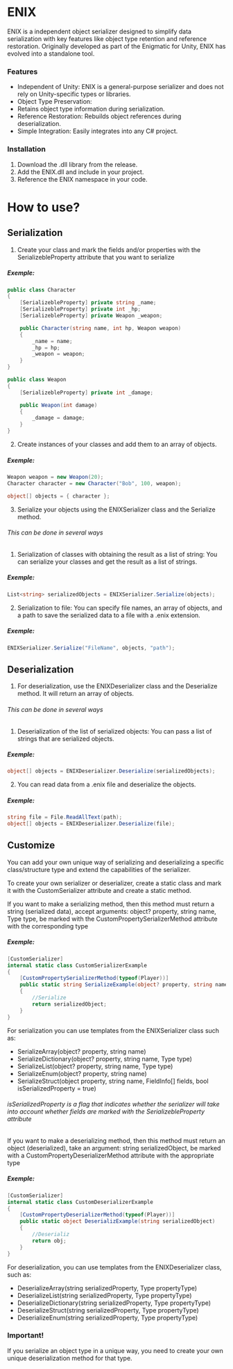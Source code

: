 # ENIX
ENIX is a independent object serializer designed to simplify data serialization with key features like object type retention and reference restoration. Originally developed as part of the Enigmatic for Unity, ENIX has evolved into a standalone tool.

### Features
- Independent of Unity: ENIX is a general-purpose serializer and does not rely on Unity-specific types or libraries.
- Object Type Preservation:
- Retains object type information during serialization.
- Reference Restoration: Rebuilds object references during deserialization.
- Simple Integration: Easily integrates into any C# project.

### Installation
1. Download the .dll library from the release.
2. Add the ENIX.dll and include in your project.
3. Reference the ENIX namespace in your code.

# How to use?
## Serialization
1. Create your class and mark the fields and/or properties with the SerializebleProperty attribute that you want to serialize
##### Exemple:
```csharp
public class Character
{
    [SerializebleProperty] private string _name;
    [SerializebleProperty] private int _hp;
    [SerializebleProperty] private Weapon _weapon;

    public Character(string name, int hp, Weapon weapon)
    {
        _name = name;
        _hp = hp;
        _weapon = weapon;
    }
}

public class Weapon
{
    [SerializebleProperty] private int _damage;

    public Weapon(int damage)
    {
        _damage = damage;
    }
}
```
2. Create instances of your classes and add them to an array of objects.
##### Exemple:
```csharp
Weapon weapon = new Weapon(20);
Character character = new Character("Bob", 100, weapon);

object[] objects = { character };
```
3. Serialize your objects using the ENIXSerializer class and the Serialize method. 
###### This can be done in several ways
1. Serialization of classes with obtaining the result as a list of string: You can serialize your classes and get the result as a list of strings.
##### Exemple:
```csharp
List<string> serializedObjects = ENIXSerializer.Serialize(objects);
```
2. Serialization to file: You can specify file names, an array of objects, and a path to save the serialized data to a file with a .enix extension.
##### Exemple:
```csharp
ENIXSerializer.Serialize("FileName", objects, "path");
```
## Deserialization
1. For deserialization, use the ENIXDeserializer class and the Deserialize method. It will return an array of objects.
###### This can be done in several ways
1. Deserialization of the list of serialized objects: You can pass a list of strings that are serialized objects.
##### Exemple:
```csharp
object[] objects = ENIXDeserializer.Deserialize(serializedObjects);
```
2. You can read data from a .enix file and deserialize the objects.
##### Exemple:
```csharp
string file = File.ReadAllText(path);
object[] objects = ENIXDeserializer.Deserialize(file);
```
## Customize
You can add your own unique way of serializing and deserializing a specific class/structure type and extend the capabilities of the serializer.

To create your own serializer or deserializer, create a static class and mark it with the CustomSerializer attribute and create a static method. 

If you want to make a serializing method, then this method must return a string (serialized data), accept arguments: object? property, string name, Type type, be marked with the CustomPropertySerializerMethod attribute with the corresponding type
##### Exemple:
```csharp
[CustomSerializer]
internal static class CustomSerializerExample
{
    [CustomPropertySerializerMethod(typeof(Player))]
    public static string SerializeExample(object? property, string name, Type type) 
    {
        //Serialize
        return serializedObject;
    }
}
```
For serialization you can use templates from the ENIXSerializer class such as:
- SerializeArray(object? property, string name)
- SerializeDictionary(object? property, string name, Type type)
- SerializeList(object? property, string name, Type type)
- SerializeEnum(object? property, string name)
- SerializeStruct(object property, string name, FieldInfo[] fields, bool isSerializedProperty = true)
###### isSerializedProperty is a flag that indicates whether the serializer will take into account whether fields are marked with the SerializebleProperty attribute

If you want to make a deserializing method, then this method must return an object (deserialized), take an argument: string serializedObject, be marked with a CustomPropertyDeserializerMethod attribute with the appropriate type
##### Exemple:
```csharp
[CustomSerializer]
internal static class CustomDeserializerExample
{
    [CustomPropertyDeserializerMethod(typeof(Player))]
    public static object DeserializExample(string serializedObject)
    {
        //Deserializ
        return obj;
    }
}
```

For deserialization, you can use templates from the ENIXDeserializer class, such as:
- DeserializeArray(string serializedProperty, Type propertyType)
- DeserializeList(string serializedProperty, Type propertyType)
- DeserializeDictionary(string serializedProperty, Type propertyType)
- DeserializeStruct(string serializedProperty, Type propertyType)
- DeserializeEnum(string serializedProperty, Type propertyType)

### Important! 
If you serialize an object type in a unique way, you need to create your own unique deserialization method for that type.
